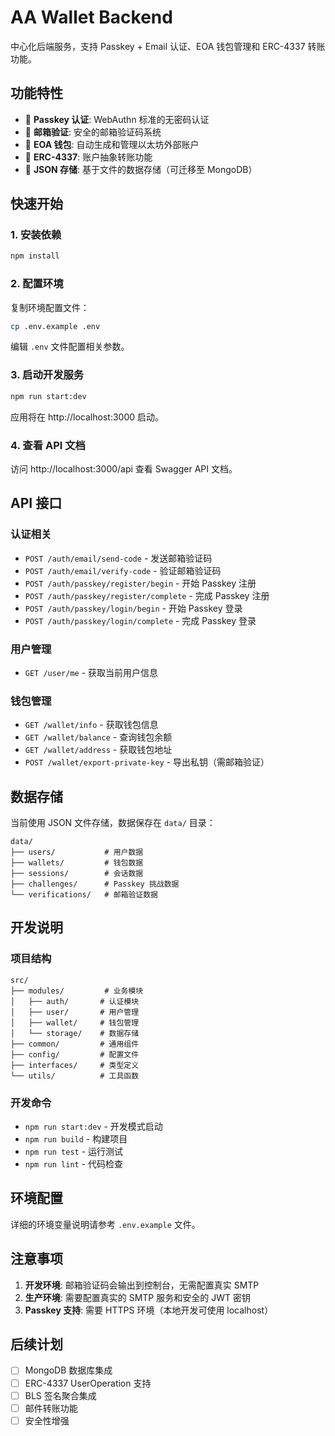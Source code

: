 # AA Wallet Backend

中心化后端服务，支持 Passkey + Email 认证、EOA 钱包管理和 ERC-4337 转账功能。

## 功能特性

- 🔐 **Passkey 认证**: WebAuthn 标准的无密码认证
- 📧 **邮箱验证**: 安全的邮箱验证码系统
- 👛 **EOA 钱包**: 自动生成和管理以太坊外部账户
- 🔄 **ERC-4337**: 账户抽象转账功能
- 📁 **JSON 存储**: 基于文件的数据存储（可迁移至 MongoDB）

## 快速开始

### 1. 安装依赖

```bash
npm install
```

### 2. 配置环境

复制环境配置文件：
```bash
cp .env.example .env
```

编辑 `.env` 文件配置相关参数。

### 3. 启动开发服务

```bash
npm run start:dev
```

应用将在 http://localhost:3000 启动。

### 4. 查看 API 文档

访问 http://localhost:3000/api 查看 Swagger API 文档。

## API 接口

### 认证相关
- `POST /auth/email/send-code` - 发送邮箱验证码
- `POST /auth/email/verify-code` - 验证邮箱验证码
- `POST /auth/passkey/register/begin` - 开始 Passkey 注册
- `POST /auth/passkey/register/complete` - 完成 Passkey 注册
- `POST /auth/passkey/login/begin` - 开始 Passkey 登录
- `POST /auth/passkey/login/complete` - 完成 Passkey 登录

### 用户管理
- `GET /user/me` - 获取当前用户信息

### 钱包管理
- `GET /wallet/info` - 获取钱包信息
- `GET /wallet/balance` - 查询钱包余额
- `GET /wallet/address` - 获取钱包地址
- `POST /wallet/export-private-key` - 导出私钥（需邮箱验证）

## 数据存储

当前使用 JSON 文件存储，数据保存在 `data/` 目录：

```
data/
├── users/           # 用户数据
├── wallets/         # 钱包数据
├── sessions/        # 会话数据
├── challenges/      # Passkey 挑战数据
└── verifications/   # 邮箱验证数据
```

## 开发说明

### 项目结构

```
src/
├── modules/         # 业务模块
│   ├── auth/       # 认证模块
│   ├── user/       # 用户管理
│   ├── wallet/     # 钱包管理
│   └── storage/    # 数据存储
├── common/         # 通用组件
├── config/         # 配置文件
├── interfaces/     # 类型定义
└── utils/          # 工具函数
```

### 开发命令

- `npm run start:dev` - 开发模式启动
- `npm run build` - 构建项目
- `npm run test` - 运行测试
- `npm run lint` - 代码检查

## 环境配置

详细的环境变量说明请参考 `.env.example` 文件。

## 注意事项

1. **开发环境**: 邮箱验证码会输出到控制台，无需配置真实 SMTP
2. **生产环境**: 需要配置真实的 SMTP 服务和安全的 JWT 密钥
3. **Passkey 支持**: 需要 HTTPS 环境（本地开发可使用 localhost）

## 后续计划

- [ ] MongoDB 数据库集成
- [ ] ERC-4337 UserOperation 支持
- [ ] BLS 签名聚合集成
- [ ] 邮件转账功能
- [ ] 安全性增强